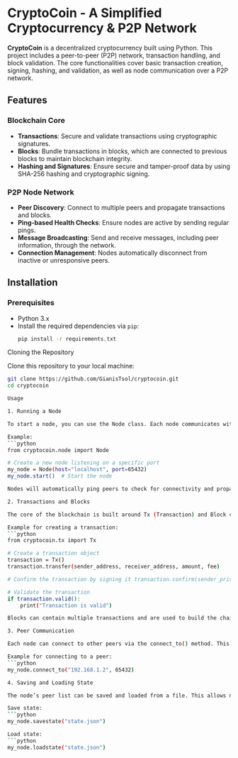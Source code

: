 # CryptoCoin - A Simplified Cryptocurrency & P2P Network

**CryptoCoin** is a decentralized cryptocurrency built using Python. This project includes a peer-to-peer (P2P) network, transaction handling, and block validation. The core functionalities cover basic transaction creation, signing, hashing, and validation, as well as node communication over a P2P network.

## Features

### Blockchain Core
- **Transactions**: Secure and validate transactions using cryptographic signatures.
- **Blocks**: Bundle transactions in blocks, which are connected to previous blocks to maintain blockchain integrity.
- **Hashing and Signatures**: Ensure secure and tamper-proof data by using SHA-256 hashing and cryptographic signing.

### P2P Node Network
- **Peer Discovery**: Connect to multiple peers and propagate transactions and blocks.
- **Ping-based Health Checks**: Ensure nodes are active by sending regular pings.
- **Message Broadcasting**: Send and receive messages, including peer information, through the network.
- **Connection Management**: Nodes automatically disconnect from inactive or unresponsive peers.

## Installation

### Prerequisites
- Python 3.x
- Install the required dependencies via `pip`:
  ```bash
  pip install -r requirements.txt

Cloning the Repository

Clone this repository to your local machine:
 ```bash
 git clone https://github.com/GianisTsol/cryptocoin.git
 cd cryptocoin

Usage

1. Running a Node

To start a node, you can use the Node class. Each node communicates with peers over a P2P network using sockets.

Example:
 ```python
 from cryptocoin.node import Node

 # Create a new node listening on a specific port
 my_node = Node(host="localhost", port=65432)
 my_node.start()  # Start the node

Nodes will automatically ping peers to check for connectivity and propagate messages across the network.

2. Transactions and Blocks

The core of the blockchain is built around Tx (Transaction) and Block classes.

Example for creating a transaction:
 ```python
 from cryptocoin.tx import Tx

 # Create a transaction object
 transaction = Tx()
 transaction.transfer(sender_address, receiver_address, amount, fee)

 # Confirm the transaction by signing it transaction.confirm(sender_private_key)

 # Validate the transaction
 if transaction.valid():
     print("Transaction is valid")

Blocks can contain multiple transactions and are used to build the chain. They connect to the previous block via hashes, ensuring chain integrity.

3. Peer Communication

Each node can connect to other peers via the connect_to() method. This allows nodes to exchange messages such as transactions, blocks, and peer lists.

Example for connecting to a peer:
 ```python
 my_node.connect_to("192.168.1.2", 65432)

4. Saving and Loading State

The node’s peer list can be saved and loaded from a file. This allows nodes to reconnect to previous peers on restart.

Save state:
 ```python
 my_node.savestate("state.json")

Load state:
 ```python
 my_node.loadstate("state.json")
